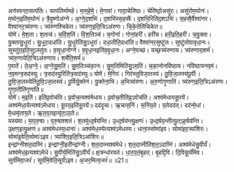 

  
अन॑स्वन्ता॒सत्प॑तिः। सत्प॑तिर्मामहे। मा॒म॒हे॒मे॒। मे॒गावा॑। गावा॒चेति॑ष्ठः। चेति॑ष्ठो॒असु॑रः। असु॑रोम॒घोनः॑। म॒घोन॒इति॑म॒घोनः॑॥ त्रै॒वृ॒ष्णोअ॑ग्ने। अ॒ग्ने॒द॒शभिः॑। द॒शभि॑स्स॒हस्रैः॑। द॒शभि॒रिति॑द॒शऽभिः॑। स॒हस्रै॒र्वैश्वा॑नर। वैश्वा॑नर॒त्र्य॑रुणः। त्र्य॑रुणश्चिकेत। त्र्य॑रुण॒इति॒त्रिऽअ॑रुणः। चि॒के॒तेति॑चिकेत॥  
योमे॑। मे॒श॒ता। श॒ताच॑। च॒विं॒श॒तिं। वि॒श॒तिञ्च॑। च॒गोनां॑। गोनां॒हरी॑। हरी॑च। हरी॒इति॒हरी॑। च॒यु॒क्ता। यु॒क्तासु॒धुरा॑। सु॒धुरा॒दधा॑ति। सु॒धुरेति॑सु॒ऽधुरा॑। दधा॒तीति॒दधा॑ति॥ वैश्वा॑नर॒सुष्टु॑तः। सुष्टु॑तोवावृधा॒नः। सुस्तु॑त॒इति॒सुऽस्तु॑तः। वा॒वृ॒धा॒नोग्ने॑। व॒वृ॒धा॒नइति॑व॒वृ॒धा॒नः। अग्ने॒यच्छ॑। यच्छ॒त्र्य॑रुणाय। त्र्य॑रुणाय॒शर्म॑। त्र्य॑रु॒णायेति॒त्रिऽअ॑रुणाय। शर्मेति॒शर्म॑॥  
ए॒वाते॑। ते॒अ॒ग्ने॒। अ॒ग्ने॒सु॒म॒तिं। सु॒म॒तिञ्च॑का॒नः। सु॒म॒तिमिति॑सु॒ऽम॒तिं। च॒का॒नोनवि॑ष्ठाय। नवि॑ष्ठायनव॒मं। न॒व॒मन्त्र॒सद॑स्युः। त्र॒सद॑स्यु॒रिति॑त्र॒सद॑स्युः॥ योमे॑। मे॒गिरः॑। गिर॑स्तुविजा॒तस्य॑। तु॒वि॒जा॒तस्य॑पू॒र्वीः। तु॒वि॒जा॒तस्येति॑तु॒वि॒ऽजा॒तस्य॑। पू॒र्विर्यु॒क्तेन॑। यु॒क्तेना॒भि। अ॒भित्र्य॑रुणः। अ॒रु॒णोगृ॒णाति॑। त्र्य॑रुण॒इति॒त्रिऽअ॑रुणः। गृ॒णा॒तीति॑गृणाति॥  
योमे॑। म॒इति॑। इति॑प्र॒वोच॑ति। प्र॒वोच॒त्यश्व॑मेधाय। प्र॒वोच॒तीति॑प्र॒ऽवोच॑ति। अश्व॑मेधायसू॒रये॑। अश्व॑मेधा॒येत्यश्व॑ऽमेधाय। सू॒रय॒इति॑सू॒रये॑॥ दद॑दृ॒चा। ऋ॒चास॒निं। स॒निंय॒ते। य॒तेदद॑त्। दद॑न्मे॒धां। मे॒धामृ॑ताय॒ते। ऋ॒त॒य॒तइत्यृ॑त॒ऽय॒ते॥  
यस्य॑मा। मा॒प॒रु॒षाः। प॒रु॒षाश्शतं। श॒तमु॑ध्द॒र्षय॑न्ति। उ॒ध्द॒र्षय॑न्त्यु॒क्षणः॑। उ॒ध्द॒र्षय॒न्तीत्यु॒त्ऽह॒र्षय॑न्ति। उ॒क्षण॒इत्यु॒क्षणः॑॥ अश्व॑मेधस्य॒धानाः॑। अश्व॑मेध॒स्येत्यश्व॑ऽमेधस्य। धाना॒स्सोमा॑इव। सोमा॑इव॒त्र्या॑शिरः। सोमा॑इ॒वेति॒सोमाः॑ऽइव। त्र्या॑शिर॒इति॒त्रिऽआ॑शिरः॥  
इन्द्रा॑ग्नीशत॒दाव्नि॑। इन्द्रा॑ग्नी॒इतीन्द्रा॑ग्नी। श॒त॒दाव्न्यश्व॑मेधे। श॒त॒दाव्नीति॑श॒त॒ऽदाव्नि॑। अश्व॑मेधेसु॒वीर्यं॑। अश्व॑मेध॒इत्यश्व॑ऽमेधे। सु॒वीर्य॒मिति॑सु॒ऽवीर्यं॑॥ क्ष॒त्रन्धा॑रयतं। धा॒र॒य॒तं॒बृ॒हत्। बृ॒हद्दि॒वि। दि॒विसू॒र्य॑मिव। सूर्य॑मिवा॒जरं॑। सूर्य॑मि॒वेति॒सूर्यं॑ऽइव। अ॒जर॒मित्य॒जरं॑॥ ॥21॥  
